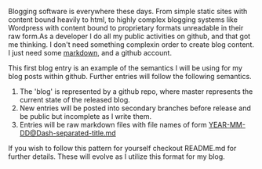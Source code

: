 Blogging software is everywhere these days.  From simple static sites with content bound heavily to html, to highly complex blogging systems like Wordpress with content bound to proprietary formats unreadable in their raw form.As a developer I do all my public activities on github, and that got me thinking. I don't need something complexin order to create blog content.  I just need some [markdown](http://en.wikipedia.org/wiki/Markdown), and a github account.

This first blog entry is an example of the semantics I will be using for my blog posts within github.  Further entries will follow the following semantics.

1. The 'blog' is represented by a github repo, where master represents the current state of the released blog.
1. New entries will be posted into secondary branches before release and be public but incomplete as I write them.
1. Entries will be raw markdown files with file names of form YEAR-MM-DD@Dash-separated-title.md

If you wish to follow this pattern for yourself checkout README.md for further details.  These will evolve as I utilize this format for my blog.
